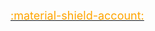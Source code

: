 <span class="tooltip hint--top" aria-label="Project Administrator"><a href="/qutex/authorization/#project-administrator"><font color="orange" size=4>:material-shield-account:</font></a></span>